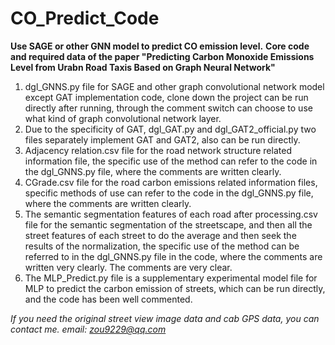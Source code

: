 # CO_Predict_Code
**Use SAGE or other GNN model to predict CO emission level.**
**Core code and required data of the paper "Predicting Carbon Monoxide Emissions Level from Urabn Road Taxis Based on Graph Neural Network"**

1. dgl_GNNS.py file for SAGE and other graph convolutional network model except GAT implementation code, clone down the project can be run directly after running, through the comment switch can choose to use what kind of graph convolutional network layer.
2. Due to the specificity of GAT, dgl_GAT.py and dgl_GAT2_official.py two files separately implement GAT and GAT2, also can be run directly.
3. Adjacency relation.csv file for the road network structure related information file, the specific use of the method can refer to the code in the dgl_GNNS.py file, where the comments are written clearly.
4. CGrade.csv file for the road carbon emissions related information files, specific methods of use can refer to the code in the dgl_GNNS.py file, where the comments are written clearly.
5. The semantic segmentation features of each road after processing.csv file for the semantic segmentation of the streetscape, and then all the street features of each street to do the average and then seek the results of the normalization, the specific use of the method can be referred to in the dgl_GNNS.py file in the code, where the comments are written very clearly. The comments are very clear.
6. The MLP_Predict.py file is a supplementary experimental model file for MLP to predict the carbon emission of streets, which can be run directly, and the code has been well commented.

*If you need the original street view image data and cab GPS data, you can contact me. email: zou9229@qq.com*

